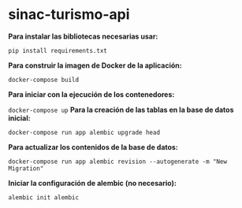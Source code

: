 # sinac-turismo-api

**Para instalar las bibliotecas necesarias usar:**

`pip install requirements.txt`

**Para construir la imagen de Docker de la aplicación:**

`docker-compose build`

**Para iniciar con la ejecución de los contenedores:**

`docker-compose up`
**Para la creación de las tablas en la base de datos inicial:**

`docker-compose run app alembic upgrade head`

**Para actualizar los contenidos de la base de datos:**

`docker-compose run app alembic revision --autogenerate -m "New Migration"`

**Iniciar la configuración de alembic (no necesario):**

`alembic init alembic`


